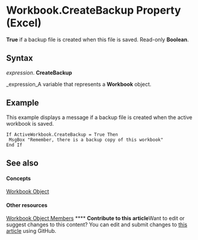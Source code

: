 
# Workbook.CreateBackup Property (Excel)

 **True** if a backup file is created when this file is saved. Read-only **Boolean**.


## Syntax

 _expression_. **CreateBackup**

 _expression_A variable that represents a  **Workbook** object.


## Example

This example displays a message if a backup file is created when the active workbook is saved.


```
If ActiveWorkbook.CreateBackup = True Then 
 MsgBox "Remember, there is a backup copy of this workbook" 
End If
```


## See also


#### Concepts


 [Workbook Object](8c00aa60-c974-eed3-0812-3c9625eb0d4c.md)
#### Other resources


 [Workbook Object Members](dce102a3-25de-3ff4-2ce5-bc56e08baca7.md)
****   **Contribute to this article**Want to edit or suggest changes to this content? You can edit and submit changes to  [this article](https://github.com/jhershey00/VBA_Excel_Test/OpenXMLCon/articles/33f05bf8-00ef-81f4-c083-30326f019cd4.md) using GitHub.

